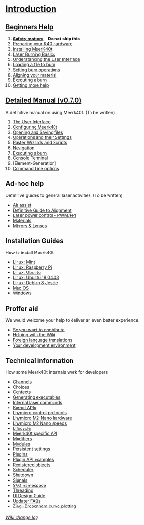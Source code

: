 # [Introduction](./)
## [Beginners Help](./Beginners:-0.-Index)
1. [**Safety matters**](./Beginners:-1.-Safety-matters) - **Do not skip this**
2. [Preparing your K40 hardware](./Beginners:-2.-Preparing-your-K40-hardware)
3. [Installing MeerK40t](./Beginners:-3.-Installing-MeerK40t)
4. [Laser Burning Basics](./Beginners:-4.-Laser-Burning-Basics)
5. [Understanding the User Interface](./Beginners:-5.-Understanding-the-User-Interface)
6. [Loading a file to burn](./Beginners:-6.-Loading-a-file-to-burn)
7. [Setting burn operations](./Beginners:-6.-Setting-burn-operations)
8. [Aligning your material](./Beginners:-7.-Aligning-your-material)
9. [Executing a burn](./Beginners:-8.-Executing-a-burn)
10. [Getting more help](./Beginners:-9.-Getting-more-help)

## [Detailed Manual (v0.7.0)](./Doc:-0.-Index)
A definitive manual on using Meerk40t. (To be written)
1. [The User Interface](./Doc:-1.-User-Interface)
2. [Configuring Meerk40t](./Doc:-2.-Configuring-Meerk40t)
3. [Opening and Saving files](./Doc:-3.-Opening-and-Saving-Files)
4. [Operations and their Settings](./Doc:-4.-Operations-and-their-settings)
5. [Raster Wizards and Scripts](./Doc:-5.-Raster-wizards-and-scripts)
6. [Navigation](./Doc:-6.-Navigation)
7. [Executing a burn](./Doc:-7.-Executing-a-burn)
8. [Console Terminal](./Doc:-8.-Console-Terminal)
9. [Element-Generation]
10. [Command Line options](./Doc:-9.-Command-Line)

## Ad-hoc help
Definitive guides to general laser activities.
(To be written)
* [Air assist](./Help:-Air-assist)
* [Definitive Guide to Alignment](./Help:-Alignment)
* [Laser power control - PWM/PPI](./Help:-Laser-power-control)
* [Materials](./Help:-Materials)
* [Mirrors & Lenses](./Help:-Mirrors-Lenses)

## Installation Guides
How to install Meerk40t
* [Linux: Mint](./Install:-Linux-Mint)
* [Linux: Raspberry Pi](./Install:-Raspberry-Pi)
* [Linux: Ubuntu](./Install:-Ubuntu-Linux)
* [Linux: Ubuntu 18.04.03](./Install:-Ubuntu-18.04.3)
* [Linux: Debian 8 Jessie](./Install:-Linux-Debian)
* [Mac OS](./Install:-Mac-OS)
* [Windows](./Install:-Windows)

## Proffer aid
We would welcome your help to deliver an even better experience.
* [So you want to contribute](./Proffer:-Help-wanted)
* [Helping with the Wiki](./Proffer:-Creating-a-wiki-page)
* [Foreign language translations](./Proffer:-Foreign-language-translations)
* [Your development environment](./Proffer:-Development-environment)

## Technical information
How some Meerk40t internals work for developers.
* [Channels](./Tech:-Channels)
* [Choices](./Tech:-Choices)
* [Contexts](./Tech:-Contexts)
* [Generating executables](./Tech:-Generating-executables)
* [Internal laser commands](./Tech:-Internal-laser-commands)
* [Kernel APIs](./Tech:-Kernel-APIs)
* [Lhymicro control protocols](./Tech:-Lhymicro-control-protocols)
* [Lhymicro M2-Nano hardware](./Tech:-Lhymicro-M2-Nano-hardware)
* [Lhymicro M2 Nano speeds](./Tech:-Lhymicro-M2-Nano-speeds)
* [Lifecycle](./Tech:-Lifecycle)
* [Meerk40t specific API](./Tech:-Meerk40t-specific-API)
* [Modifiers](./Tech:-Modifiers)
* [Modules](./Tech:-Modules)
* [Persistent settings](./Tech:-Persistent-settings)
* [Plugins](./Tech:-Plugins)
* [Plugin API examples](./Tech:-Plugin-API-examples)
* [Registered objects](./Tech:-Registered-objects)
* [Scheduler](./Tech:-Scheduler)
* [Shutdown](./Tech:-Shutdown)
* [Signals](./Tech:-Signals)
* [SVG namespace](./Tech:-SVG-namespace)
* [Threading](./Tech:-Threading)
* [UI Design Guide](./Tech:-UI-Design-Guide)
* [Updater FAQs](./Tech:-Updater-FAQs)
* [Zingl-Bresenham curve plotting](./Tech:-Zingl-Bresenham-Curve-Plotting)

###### [Wiki change log](./_history)